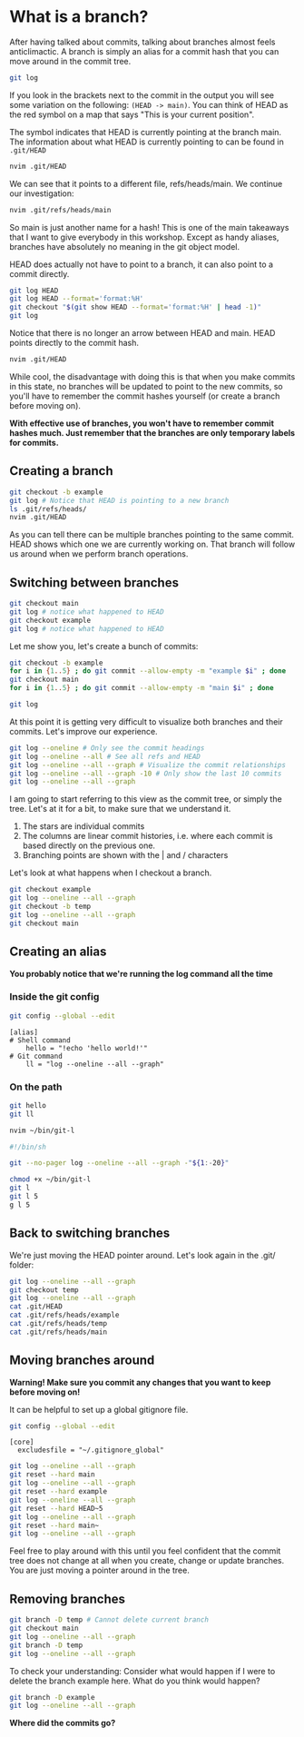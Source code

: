 # What is a branch?

After having talked about commits, talking about branches almost feels
anticlimactic. A branch is simply an alias for a commit hash that you can move
around in the commit tree.

```sh
git log
```

If you look in the brackets next to the commit in the output you will see some
variation on the following: `(HEAD -> main)`. You can think of HEAD as the red
symbol on a map that says "This is your current position".

The symbol indicates that HEAD is currently pointing at the branch main. The
information about what HEAD is currently pointing to can be found in `.git/HEAD`

```sh
nvim .git/HEAD
```

We can see that it points to a different file, refs/heads/main. We continue
our investigation:

```sh
nvim .git/refs/heads/main
```

So main is just another name for a hash! This is one of the main takeaways
that I want to give everybody in this workshop. Except as handy aliases,
branches have absolutely no meaning in the git object model.

HEAD does actually not have to point to a branch, it can also point to a commit
directly.

```sh
git log HEAD
git log HEAD --format='format:%H'
git checkout "$(git show HEAD --format='format:%H' | head -1)"
git log
```

Notice that there is no longer an arrow between HEAD and main. HEAD points
directly to the commit hash.

```sh
nvim .git/HEAD
```

While cool, the disadvantage with doing this is that when you
make commits in this state, no branches will be updated to point to the new
commits, so you'll have to remember the commit hashes yourself (or create
a branch before moving on).

**With effective use of branches, you won't have to remember commit hashes much.
Just remember that the branches are only temporary labels for commits.**

## Creating a branch

```sh
git checkout -b example
git log # Notice that HEAD is pointing to a new branch
ls .git/refs/heads/
nvim .git/HEAD
```

As you can tell there can be multiple branches pointing to the same commit. HEAD
shows which one we are currently working on. That branch will follow us around
when we perform branch operations.

## Switching between branches

```sh
git checkout main
git log # notice what happened to HEAD
git checkout example
git log # notice what happened to HEAD
```


Let me show you, let's create a bunch of commits:

```sh
git checkout -b example
for i in {1..5} ; do git commit --allow-empty -m "example $i" ; done
git checkout main
for i in {1..5} ; do git commit --allow-empty -m "main $i" ; done

git log
```

At this point it is getting very difficult to visualize both branches and their
commits. Let's improve our experience.

```sh
git log --oneline # Only see the commit headings
git log --oneline --all # See all refs and HEAD
git log --oneline --all --graph # Visualize the commit relationships
git log --oneline --all --graph -10 # Only show the last 10 commits
git log --oneline --all --graph
```

I am going to start referring to this view as the commit tree, or simply the
tree. Let's at it for a bit, to make sure that we understand it.

1. The stars are individual commits
2. The columns are linear commit histories, i.e. where each commit is based
   directly on the previous one.
3. Branching points are shown with the | and / characters

Let's look at what happens when I checkout a branch.

```sh
git checkout example
git log --oneline --all --graph
git checkout -b temp
git log --oneline --all --graph
git checkout main
```

## Creating an alias

**You probably notice that we're running the log command all the time**

### Inside the git config

```sh
git config --global --edit
```

```gitconfig
[alias]
# Shell command
    hello = "!echo 'hello world!'"
# Git command
    ll = "log --oneline --all --graph"
```

### On the path

```sh
git hello
git ll

nvim ~/bin/git-l
```

```sh
#!/bin/sh

git --no-pager log --oneline --all --graph -"${1:-20}"
```

```sh
chmod +x ~/bin/git-l
git l
git l 5
g l 5
```

## Back to switching branches

We're just moving the HEAD pointer around. Let's look again in the .git/ folder:

```sh
git log --oneline --all --graph
git checkout temp
git log --oneline --all --graph
cat .git/HEAD
cat .git/refs/heads/example
cat .git/refs/heads/temp
cat .git/refs/heads/main
```

## Moving branches around

**Warning! Make sure you commit any changes that you want to keep before
moving on!**

It can be helpful to set up a global gitignore file.

```sh
git config --global --edit
```

```gitconfig
[core]
  excludesfile = "~/.gitignore_global"
```

```sh
git log --oneline --all --graph
git reset --hard main
git log --oneline --all --graph
git reset --hard example
git log --oneline --all --graph
git reset --hard HEAD~5
git log --oneline --all --graph
git reset --hard main~
git log --oneline --all --graph
```

Feel free to play around with this until you feel confident that the commit tree
does not change at all when you create, change or update branches. You are just moving a pointer
around in the tree.

## Removing branches

```sh
git branch -D temp # Cannot delete current branch
git checkout main
git log --oneline --all --graph
git branch -D temp
git log --oneline --all --graph
```

To check your understanding: Consider what would happen if I were to delete the
branch example here. What do you think would happen?

```sh
git branch -D example
git log --oneline --all --graph
```

**Where did the commits go?**

